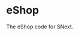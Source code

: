 # eShop
The eShop code for SNext.
<!-- [Editor](https://cube-enix.github.io/sn-edit/index.html?special_cloud=true&fps=60&fencing=false&load_griffpatch=true&extension= https://cube-enix.github.io/Various%20File%20Hosting/SNConnect/newIndex.js&extension=https%3A%2F%2Futterdonkey.github.io%2Ftheme%2Fmod.js)
 -->
